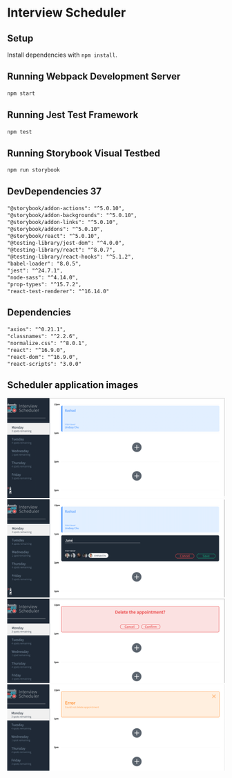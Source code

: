 # Interview Scheduler

## Setup

Install dependencies with `npm install`.

## Running Webpack Development Server

```sh
npm start
```

## Running Jest Test Framework

```sh
npm test
```

## Running Storybook Visual Testbed

```sh
npm run storybook
```


## DevDependencies 37

    "@storybook/addon-actions": "^5.0.10",
    "@storybook/addon-backgrounds": "^5.0.10",
    "@storybook/addon-links": "^5.0.10",
    "@storybook/addons": "^5.0.10",
    "@storybook/react": "^5.0.10",
    "@testing-library/jest-dom": "^4.0.0",
    "@testing-library/react": "^8.0.7",
    "@testing-library/react-hooks": "^5.1.2",
    "babel-loader": "8.0.5",
    "jest": "^24.7.1",
    "node-sass": "^4.14.0",
    "prop-types": "^15.7.2",
    "react-test-renderer": "^16.14.0"

## Dependencies
    "axios": "^0.21.1",
    "classnames": "^2.2.6",
    "normalize.css": "^8.0.1",
    "react": "^16.9.0",
    "react-dom": "^16.9.0",
    "react-scripts": "3.0.0"

## Scheduler application images

![Main view](https://github.com/BRashad/scheduler/blob/master/public/images/Main%20view.png)
![Adding appointment](https://github.com/BRashad/scheduler/blob/master/public/images/adding%20student%20n%22%20selecting%20interveiwer.png)
![Deleting appointment](https://github.com/BRashad/scheduler/blob/master/public/images/delete%20appointment.png)
![Error screen](https://github.com/BRashad/scheduler/blob/master/public/images/error%20screen.png)
